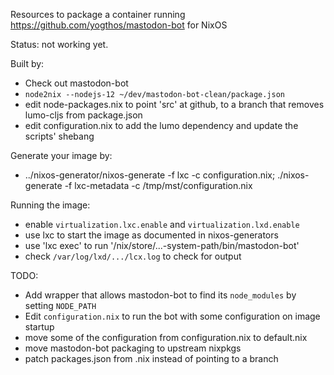 Resources to package a container running https://github.com/yogthos/mastodon-bot for NixOS

Status: not working yet.

Built by:
* Check out mastodon-bot
* `node2nix --nodejs-12 ~/dev/mastodon-bot-clean/package.json`
* edit node-packages.nix to point 'src' at github, to a branch that removes lumo-cljs from package.json
* edit configuration.nix to add the lumo dependency and update the scripts' shebang

Generate your image by:
* ../nixos-generator/nixos-generate -f lxc -c configuration.nix; ./nixos-generate -f lxc-metadata -c /tmp/mst/configuration.nix

Running the image:
* enable `virtualization.lxc.enable` and `virtualization.lxd.enable`
* use lxc to start the image as documented in nixos-generators
* use 'lxc exec' to run '/nix/store/...-system-path/bin/mastodon-bot'
* check `/var/log/lxd/.../lcx.log` to check for output

TODO:
* Add wrapper that allows mastodon-bot to find its `node_modules` by setting `NODE_PATH`
* Edit `configuration.nix` to run the bot with some configuration on image startup
* move some of the configuration from configuration.nix to default.nix
* move mastodon-bot packaging to upstream nixpkgs
* patch packages.json from .nix instead of pointing to a branch

